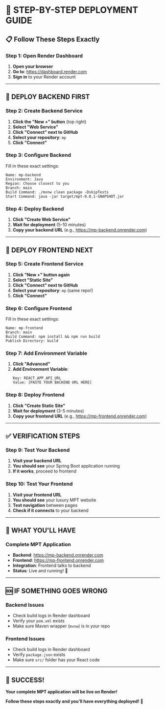 # 🚀 **STEP-BY-STEP DEPLOYMENT GUIDE**

## 📋 **Follow These Steps Exactly**

### **Step 1: Open Render Dashboard**
1. **Open your browser**
2. **Go to**: https://dashboard.render.com
3. **Sign in** to your Render account

---

## 🔧 **DEPLOY BACKEND FIRST**

### **Step 2: Create Backend Service**
1. **Click the "New +" button** (top right)
2. **Select "Web Service"**
3. **Click "Connect" next to GitHub**
4. **Select your repository**: `mp`
5. **Click "Connect"**

### **Step 3: Configure Backend**
Fill in these exact settings:
```
Name: mp-backend
Environment: Java
Region: Choose closest to you
Branch: main
Build Command: ./mvnw clean package -DskipTests
Start Command: java -jar target/mpt-0.0.1-SNAPSHOT.jar
```

### **Step 4: Deploy Backend**
1. **Click "Create Web Service"**
2. **Wait for deployment** (5-10 minutes)
3. **Copy your backend URL** (e.g., https://mp-backend.onrender.com)

---

## 🎨 **DEPLOY FRONTEND NEXT**

### **Step 5: Create Frontend Service**
1. **Click "New +" button again**
2. **Select "Static Site"**
3. **Click "Connect" next to GitHub**
4. **Select your repository**: `mp` (same repo!)
5. **Click "Connect"**

### **Step 6: Configure Frontend**
Fill in these exact settings:
```
Name: mp-frontend
Branch: main
Build Command: npm install && npm run build
Publish Directory: build
```

### **Step 7: Add Environment Variable**
1. **Click "Advanced"**
2. **Add Environment Variable**:
   ```
   Key: REACT_APP_API_URL
   Value: [PASTE YOUR BACKEND URL HERE]
   ```

### **Step 8: Deploy Frontend**
1. **Click "Create Static Site"**
2. **Wait for deployment** (3-5 minutes)
3. **Copy your frontend URL** (e.g., https://mp-frontend.onrender.com)

---

## ✅ **VERIFICATION STEPS**

### **Step 9: Test Your Backend**
1. **Visit your backend URL**
2. **You should see** your Spring Boot application running
3. **If it works**, proceed to frontend

### **Step 10: Test Your Frontend**
1. **Visit your frontend URL**
2. **You should see** your luxury MPT website
3. **Test navigation** between pages
4. **Check if it connects** to your backend

---

## 🎯 **WHAT YOU'LL HAVE**

### **Complete MPT Application**
- **Backend**: https://mp-backend.onrender.com
- **Frontend**: https://mp-frontend.onrender.com
- **Integration**: Frontend talks to backend
- **Status**: Live and running! 🚀

---

## 🆘 **IF SOMETHING GOES WRONG**

### **Backend Issues**
- Check build logs in Render dashboard
- Verify your `pom.xml` exists
- Make sure Maven wrapper (`mvnw`) is in your repo

### **Frontend Issues**
- Check build logs in Render dashboard
- Verify `package.json` exists
- Make sure `src/` folder has your React code

---

## 🎉 **SUCCESS!**

**Your complete MPT application will be live on Render!**

**Follow these steps exactly and you'll have everything deployed!** 🚀
